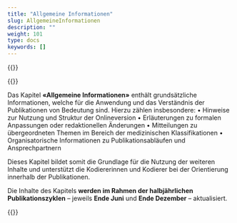 ```yaml
---
title: "Allgemeine Informationen"
slug: AllgemeineInformationen
description: ""
weight: 101
type: docs
keywords: []
---
```


{{<printButton>}}

{{<markdown>}} 
  
Das Kapitel **«Allgemeine Informationen»** enthält grundsätzliche Informationen, welche für die Anwendung und das Verständnis der Publikationen von Bedeutung sind. Hierzu zählen insbesondere:
     •	Hinweise zur Nutzung und Struktur der Onlineversion
     •	Erläuterungen zu formalen Anpassungen oder redaktionellen Änderungen
     •	Mitteilungen zu übergeordneten Themen im Bereich der medizinischen Klassifikationen
     •	Organisatorische Informationen zu Publikationsabläufen und Ansprechpartnern
  
Dieses Kapitel bildet somit die Grundlage für die Nutzung der weiteren Inhalte und unterstützt die Kodiererinnen und Kodierer bei der Orientierung innerhalb der Publikationen.
  
Die Inhalte des Kapitels **werden im Rahmen der halbjährlichen Publikationszyklen** – jeweils **Ende Juni** und **Ende Dezember** – aktualisiert.


{{</markdown>}}